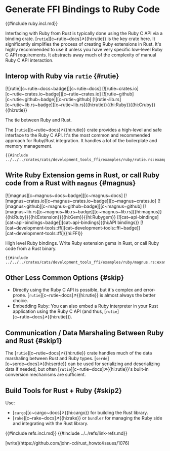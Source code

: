 # Generate FFI Bindings to Ruby Code

{{#include ruby.incl.md}}

Interfacing with Ruby from Rust is typically done using the Ruby C API via a binding crate. [`rutie`][c~rutie~docs]↗{{hi:rutie}} is the key crate here. It significantly simplifies the process of creating Ruby extensions in Rust. It's highly recommended to use it unless you have very specific low-level Ruby C API requirements. It abstracts away much of the complexity of manual Ruby C API interaction.

## Interop with Ruby via `rutie` {#rutie}

[![rutie][c~rutie~docs~badge]][c~rutie~docs] [![rutie~crates.io][c~rutie~crates.io~badge]][c~rutie~crates.io] [![rutie~github][c~rutie~github~badge]][c~rutie~github] [![rutie~lib.rs][c~rutie~lib.rs~badge]][c~rutie~lib.rs]{{hi:rutie}}{{hi:Ruby}}{{hi:Cruby}}{{hi:rutie}}

The tie between Ruby and Rust.

The [`rutie`][c~rutie~docs]↗{{hi:rutie}} crate provides a high-level and safe interface to the Ruby C API. It's the most common and recommended approach for Ruby/Rust integration. It handles a lot of the boilerplate and memory management.

```rust,editable
{{#include ../../../crates/cats/development_tools_ffi/examples/ruby/rutie.rs:example}}
```

## Write Ruby Extension gems in Rust, or call Ruby code from a Rust with `magnus` {#magnus}

[![magnus][c~magnus~docs~badge]][c~magnus~docs] [![magnus~crates.io][c~magnus~crates.io~badge]][c~magnus~crates.io] [![magnus~github][c~magnus~github~badge]][c~magnus~github] [![magnus~lib.rs][c~magnus~lib.rs~badge]][c~magnus~lib.rs]{{hi:magnus}}{{hi:Ruby}}{{hi:Extension}}{{hi:Gem}}{{hi:Rubygem}} [![cat~api-bindings][cat~api-bindings~badge]][cat~api-bindings]{{hi:API bindings}} [![cat~development-tools::ffi][cat~development-tools::ffi~badge]][cat~development-tools::ffi]{{hi:FFI}}

High level Ruby bindings. Write Ruby extension gems in Rust, or call Ruby code from a Rust binary.

```rust,editable
{{#include ../../../crates/cats/development_tools_ffi/examples/ruby/magnus.rs:example}}
```

## Other Less Common Options {#skip}

- Directly using the Ruby C API is possible, but it's complex and error-prone. [`rutie`][c~rutie~docs]↗{{hi:rutie}} is almost always the better choice.
- Embedding Ruby: You can also embed a Ruby interpreter in your Rust application using the Ruby C API (and thus, [`rutie`][c~rutie~docs]↗{{hi:rutie}}).

## Communication / Data Marshaling Between Ruby and Rust {#skip1}

The [`rutie`][c~rutie~docs]↗{{hi:rutie}} crate handles much of the data marshaling between Rust and Ruby types. [`serde`][c~serde~docs]↗{{hi:serde}} can be used for serializing and deserializing data if needed, but often [`rutie`][c~rutie~docs]↗{{hi:rutie}}'s built-in conversion mechanisms are sufficient.

## Build Tools for Rust + Ruby {#skip2}

Use:

- [`cargo`][c~cargo~docs]↗{{hi:cargo}} for building the Rust library.
- [`rake`][c~rake~docs]↗{{hi:rake}} or `bundler` for managing the Ruby side and integrating with the Rust library.

{{#include refs.incl.md}}
{{#include ../../refs/link-refs.md}}

<div class="hidden">
[write](https://github.com/john-cd/rust_howto/issues/1076)
</div>
